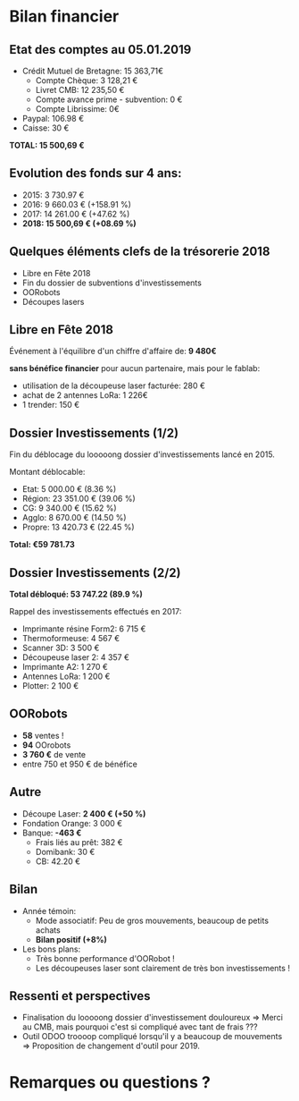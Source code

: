 # Bilan financier


## Etat des comptes au 05.01.2019
- Crédit Mutuel de Bretagne: 15 363,71€
  - Compte Chèque: 3 128,21 €
  - Livret CMB:  12 235,50 €
  - Compte avance prime - subvention: 0 €
  - Compte Librissime: 0€
- Paypal: 106.98 €
- Caisse: 30 €

**TOTAL: 15 500,69 €**


## Evolution des fonds sur 4 ans:
- 2015: 3 730.97 €
- 2016: 9 660.03 €  (+158.91 %)
- 2017: 14 261.00 € (+47.62 %)
- **2018: 15 500,69 € (+08.69 %)**


## Quelques éléments clefs de la trésorerie 2018
- Libre en Fête 2018
- Fin du dossier de subventions d'investissements
- OORobots
- Découpes lasers


## Libre en Fête 2018
Événement à l'équilibre d'un chiffre d'affaire de: **9 480€**

**sans bénéfice financier** pour aucun partenaire, mais pour le fablab:
- utilisation de la découpeuse laser facturée: 280 €
- achat de 2 antennes LoRa: 1 226€
- 1 trender: 150 €


## Dossier Investissements (1/2)
Fin du déblocage du looooong dossier d'investissements lancé en 2015.

Montant déblocable:
- Etat:	5 000.00 € (8.36 %)
- Région:	23 351.00	€ (39.06 %)
- CG:	9 340.00 € (15.62 %)
- Agglo:	8 670.00 € (14.50 %)
- Propre:	13 420.73	€ (22.45 %)

**Total:	€59 781.73**


## Dossier Investissements (2/2)
**Total débloqué: 53 747.22 (89.9 %)**

Rappel des investissements effectués en 2017:
- Imprimante résine Form2: 6 715 €
- Thermoformeuse: 4 567 €
- Scanner 3D: 3 500 €
- Découpeuse laser 2: 4 357 €
- Imprimante A2: 1 270 €
- Antennes LoRa: 1 200 €
- Plotter: 2 100 €


## OORobots
- **58** ventes !
- **94** OOrobots
- **3 760 €** de vente
- entre 750 et 950 € de bénéfice


## Autre
- Découpe Laser: **2 400 € (+50 %)**
- Fondation Orange: 3 000 €
- Banque: **-463 €**
  - Frais liés au prêt: 382 €
  - Domibank: 30 €
  - CB: 42.20 €


## Bilan
- Année témoin:
  - Mode associatif: Peu de gros mouvements, beaucoup de petits achats
  - **Bilan positif (+8%)**
- Les bons plans:
  - Très bonne performance d'OORobot !
  - Les découpeuses laser sont clairement de très bon investissements !


## Ressenti et perspectives
- Finalisation du looooong dossier d'investissement douloureux => Merci au CMB, mais pourquoi c'est si compliqué avec tant de frais ???
- Outil ODOO troooop compliqué lorsqu'il y a beaucoup de mouvements => Proposition de changement d'outil pour 2019.


# Remarques ou questions ?
